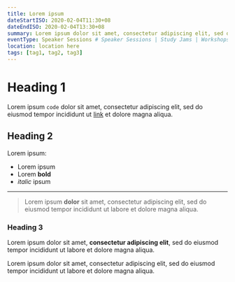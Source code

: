 ```yaml
---
title: Lorem ipsum
dateStartISO: 2020-02-04T11:30+08
dateEndISO: 2020-02-04T13:30+08
summary: Lorem ipsum dolor sit amet, consectetur adipiscing elit, sed do eiusmod tempor incididunt ut labore et dolore magna aliqua.
eventType: Speaker Sessions # Speaker Sessions | Study Jams | Workshops | Tech Solutions
location: location here
tags: [tag1, tag2, tag3]
---
```

# Heading 1

Lorem ipsum `code` dolor sit amet, consectetur adipiscing elit, sed do eiusmod tempor incididunt ut [link](/) et dolore magna aliqua.

## Heading 2

Lorem ipsum:

- Lorem ipsum
- Lorem **bold**
- *italic* ipsum

---

> Lorem ipsum **dolor** sit amet, consectetur adipiscing elit, sed do eiusmod tempor incididunt ut labore et dolore magna aliqua. 

### Heading 3

Lorem ipsum dolor sit amet, **consectetur adipiscing elit**, sed do eiusmod tempor incididunt ut labore et dolore magna aliqua.

Lorem ipsum dolor sit amet, consectetur adipiscing elit, sed do eiusmod tempor incididunt ut labore et dolore magna aliqua.